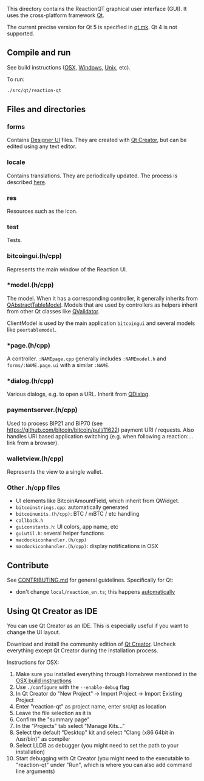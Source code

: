 This directory contains the ReactionQT graphical user interface (GUI). It uses the cross-platform framework [Qt](https://www1.qt.io/developers/).

The current precise version for Qt 5 is specified in [qt.mk](/depends/packages/qt.mk). Qt 4 is not supported.

## Compile and run

See build instructions ([OSX](/doc/build-osx.md), [Windows](/doc/build-windows.md), [Unix](/doc/build-unix.md), etc).

To run:

```sh
./src/qt/reaction-qt
```

## Files and directories

### forms

Contains [Designer UI](http://doc.qt.io/qt-5.9/designer-using-a-ui-file.html) files. They are created with [Qt Creator](#using-qt-creator-as-ide), but can be edited using any text editor.

### locale

Contains translations. They are periodically updated. The process is described [here](/doc/translation_process.md).

### res

Resources such as the icon.

### test

Tests.

### bitcoingui.(h/cpp)

Represents the main window of the Reaction UI.

### \*model.(h/cpp)

The model. When it has a corresponding controller, it generally inherits from  [QAbstractTableModel](http://doc.qt.io/qt-5/qabstracttablemodel.html). Models that are used by controllers as helpers inherit from other Qt classes like [QValidator](http://doc.qt.io/qt-5/qvalidator.html).

ClientModel is used by the main application `bitcoingui` and several models like `peertablemodel`.

### \*page.(h/cpp)

A controller. `:NAMEpage.cpp` generally includes `:NAMEmodel.h` and `forms/:NAME.page.ui` with a similar `:NAME`.

### \*dialog.(h/cpp)

Various dialogs, e.g. to open a URL. Inherit from [QDialog](http://doc.qt.io/qt-4.8/qdialog.html).

### paymentserver.(h/cpp)

Used to process BIP21 and BIP70 (see https://github.com/bitcoin/bitcoin/pull/11622) payment URI / requests. Also handles URI based application switching (e.g. when following a reaction:... link from a browser).

### walletview.(h/cpp)

Represents the view to a single wallet.

### Other .h/cpp files

* UI elements like BitcoinAmountField, which inherit from QWidget.
* `bitcoinstrings.cpp`: automatically generated
* `bitcoinunits.(h/cpp)`: BTC / mBTC / etc handling
* `callback.h`
* `guiconstants.h`: UI colors, app name, etc
* `guiutil.h`: several helper functions
* `macdockiconhandler.(h/cpp)`
* `macdockiconhandler.(h/cpp)`: display notifications in OSX

## Contribute

See [CONTRIBUTING.md](/CONTRIBUTING.md) for general guidelines. Specifically for Qt:

* don't change `local/reaction_en.ts`; this happens [automatically](/doc/translation_process.md#writing-code-with-translations)

## Using Qt Creator as IDE

You can use Qt Creator as an IDE. This is especially useful if you want to change
the UI layout.

Download and install the community edition of [Qt Creator](https://www.qt.io/download/).
Uncheck everything except Qt Creator during the installation process.

Instructions for OSX:

1. Make sure you installed everything through Homebrew mentioned in the [OSX build instructions](/doc/build-osx.md)
2. Use `./configure` with the `--enable-debug` flag
3. In Qt Creator do "New Project" -> Import Project -> Import Existing Project
4. Enter "reaction-qt" as project name, enter src/qt as location
5. Leave the file selection as it is
6. Confirm the "summary page"
7. In the "Projects" tab select "Manage Kits..."
8. Select the default "Desktop" kit and select "Clang (x86 64bit in /usr/bin)" as compiler
9. Select LLDB as debugger (you might need to set the path to your installation)
10. Start debugging with Qt Creator (you might need to the executable to "reaction-qt" under "Run", which is where you can also add command line arguments)
